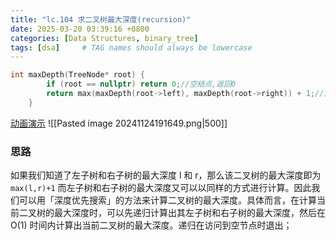 ```yaml
---
title: "lc.104 求二叉树最大深度(recursion)"
date: 2025-03-20 03:39:16 +0800
categories: [Data Structures, binary_tree]
tags: [dsa]     # TAG names should always be lowercase
---
```

```cpp
int maxDepth(TreeNode* root) {
        if (root == nullptr) return 0;//空结点,返回0
        return max(maxDepth(root->left), maxDepth(root->right)) + 1;//注意max函数要包含<algorithm>头文件
    }
```

[动画演示](https://leetcode.cn/problems/maximum-depth-of-binary-tree/solutions/349250/er-cha-shu-de-zui-da-shen-du-by-leetcode-solution)
![[Pasted image 20241124191649.png|500]]
### 思路
如果我们知道了左子树和右子树的最大深度 l 和 r，那么该二叉树的最大深度即为
	`max(l,r)+1`
而左子树和右子树的最大深度又可以以同样的方式进行计算。因此我们可以用「深度优先搜索」的方法来计算二叉树的最大深度。具体而言，在计算当前二叉树的最大深度时，可以先递归计算出其左子树和右子树的最大深度，然后在 O(1) 时间内计算出当前二叉树的最大深度。递归在访问到空节点时退出；
